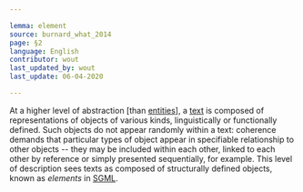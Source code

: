 ```yaml
---

lemma: element
source: burnard_what_2014
page: §2
language: English
contributor: wout
last_updated_by: wout
last_update: 06-04-2020

---
```


At a higher level of abstraction [than [entities](entity.html)], a [text](text.html) is composed of representations of objects of various kinds, linguistically or functionally defined. Such objects do not appear randomly within a text: coherence demands that particular types of object appear in specifiable relationship to other objects -- they may be included within each other, linked to each other by reference or simply presented sequentially, for example. This level of description sees texts as composed of structurally defined objects, known as _elements_ in [SGML](SGML.html).
